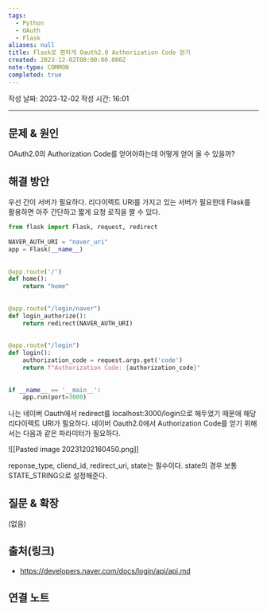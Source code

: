 ```yaml
---
tags:
  - Python
  - OAuth
  - Flask
aliases: null
title: Flask로 편하게 Oauth2.0 Authorization Code 얻기
created: 2023-12-02T00:00:00.000Z
note-type: COMMON
completed: true
---
```

작성 날짜: 2023-12-02
작성 시간: 16:01


----

## 문제 & 원인
OAuth2.0의 Authorization Code를 얻어야하는데 어떻게 얻어 올 수 있을까?

## 해결 방안
우선 간이 서버가 필요하다. 리다이렉트 URI를 가지고 있는 서버가 필요한데 Flask를 활용하면 아주 간단하고 짧게 요청 로직을 짤 수 있다.

```python
from flask import Flask, request, redirect  
  
NAVER_AUTH_URI = "naver_uri"
app = Flask(__name__)  
  
  
@app.route('/')  
def home():  
    return "home"  
  
  
@app.route("/login/naver")  
def login_authorize():  
    return redirect(NAVER_AUTH_URI)  
  
  
@app.route("/login")  
def login():  
    authorization_code = request.args.get('code')  
    return f"Authorization Code: {authorization_code}"  
  
  
if __name__ == '__main__':  
    app.run(port=3000)
```

나는 네이버 Oauth에서 redirect를 localhost:3000/login으로 해두었기 때문에 해당 리다이렉트 URI가 필요하다. 네이버 Oauth2.0에서 Authorization Code를 얻기 위해서는 다음과 같은 파라미터가 필요하다.

![[Pasted image 20231202160450.png]]

reponse_type, cliend_id, redirect_uri, state는 필수이다. state의 경우 보통 STATE_STRING으로 설정해준다.
## 질문 & 확장

(없음)

## 출처(링크)
- https://developers.naver.com/docs/login/api/api.md

## 연결 노트











